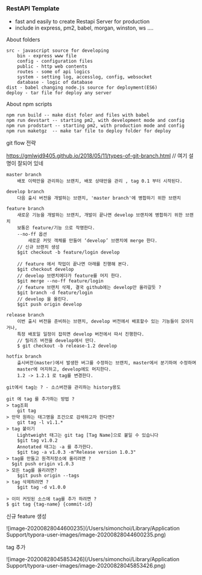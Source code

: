 ### RestAPI Template

-   fast and easily to create Restapi Server for production
-   include in express, pm2, babel, morgan, winston, ws ....

About folders

```
src - javascript source for developing
	bin - express www file
	config - configuration files
	public - http web contents
	routes - some of api logics
	system - setting log, accesslog, config, websocket
	database - logic of database
dist - babel changing node.js source for deployment(ES6)
deploy - tar file for deploy any server
```

About npm scripts

```
npm run build -- make dist foler and files with babel
npm run devstart -- starting pm2, with development mode and config
npm run prodstart -- starting pm2, with production mode and config
npm run maketgz  -- make tar file to deploy folder for deploy
```

git flow 전략

https://gmlwjd9405.github.io/2018/05/11/types-of-git-branch.html // 여기 설명이 잘되어 있네

```
master branch
	배포 이력만을 관리하는 브랜치, 배포 상태만을 관리 , tag 0.1 부터 시작된다.

develop branch
	다음 출시 버전을 개발하는 브랜치, 'master branch'에 병합하기 위한 브랜치

feature branch
	새로운 기능을 개발하는 브랜치, 개발이 끝나면 develop 브랜치에 병합하기 위한 브랜치
	보통은 feature/기능 으로 작명한다.
	--no-ff 옵션
		새로운 커밋 객체를 만들어 ‘develop’ 브랜치에 merge 한다.
	// 신규 브랜치 생성
	$git checkout -b feature/login develop

	// feature 에서 작업이 끝나면 아래를 진행해 본다.
	$git checkout develop
	// develop 브랜치에다가 feature를 머지 한다.
	$git merge --no-ff feature/login
	// feature 브랜치 삭제, 결국 github에는 develop만 올라갈듯 ?
	$git branch -d feature/login
	// develop 을 올린다.
	$git push origin develop

release branch
	이번 출시 버전을 준비하는 브랜치, develop 버전에서 배포할수 있는 기능들이 모아지거나,
	특정 배포일 일정이 잡히면 develop 버전에서 따서 진행한다.
	// 릴리즈 버전을 develop에서 딴다.
	$ git checkout -b release-1.2 develop

hotfix branch
	출시버전(master)에서 발생한 버그를 수정하는 브랜치, master에서 분기하여 수정하며
	master에 머지하고, develop에도 머지한다.
	1.2 -> 1.2.1 로 tag를 변경한다.

git에서 tag는 ? - 소스버전을 관리하는 history용도

git 에 tag 를 추가하는 방법 ?
> tag조회
	git tag
> 만약 원하는 태그명을 조건으로 검색하고자 한다면?
	git tag -l v1.1.*
> tag 붙이기
	Lightweight 태그는 git tag [Tag Name]으로 붙일 수 있습니다
	$git tag v1.0.2
	Annotated 태그는 -a 를 추가한다.
	$git tag -a v1.0.3 -m"Release version 1.0.3"
> tag를 만들고 원격저장소에 올리려면 ?
  $git push origin v1.0.3
> 모든 tag를 올리려면?
	$git push origin --tags
> tag 삭제하려면 ?
 	$git tag -d v1.0.0

> 이미 커밋된 소스에 tag를 추가 하려면 ?
$ git tag {tag-name} {commit-id}
```

신규 feature 생성

![image-20200828044600235](/Users/simonchoi/Library/Application Support/typora-user-images/image-20200828044600235.png)

tag 추가

![image-20200828045853426](/Users/simonchoi/Library/Application Support/typora-user-images/image-20200828045853426.png)
